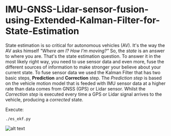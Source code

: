 # IMU-GNSS-Lidar-sensor-fusion-using-Extended-Kalman-Filter-for-State-Estimation

State estimation is so critical for autonomous vehicles (AV). It's the way the AV asks himself *"Where am I? How I'm moving?"* So, the *state* is an answer to where you are. That's the state estimation question. To answer it in the most likely right way, you need to use sensor data and even more, fuse the different sources of information to make stronger your believe about your current state. To fuse sensor data we used the Kalman Filter that has two basic steps, **Prediction** and **Correction** step. The *Prediction step* is based on the vehicle motion model that is feeded with IMU sensor data at a higher rate than data comes from GNSS (GPS) or Lidar sensor. Whilst the *Correction step* is executed every time a GPS or Lidar signal arrives to the vehicle, producing a *corrected* state.

Execute:
```
./es_ekf.py
```

![alt text](https://github.com/huihui308/IMU-GNSS-Lidar-sensor-fusion-using-Extended-Kalman-Filter-for-State-Estimation/blob/david/screenshots/ekf-sensor-fusion.png)

